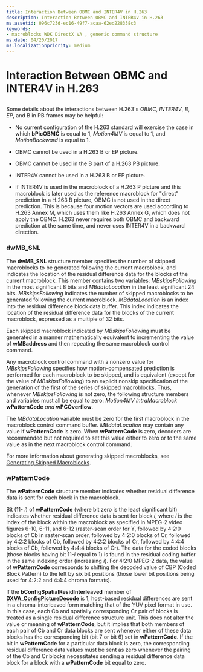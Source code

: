 ```yaml
---
title: Interaction Between OBMC and INTER4V in H.263
description: Interaction Between OBMC and INTER4V in H.263
ms.assetid: 096c723d-ec16-49f7-acaa-62ed228338c3
keywords:
- macroblocks WDK DirectX VA , generic command structure
ms.date: 04/20/2017
ms.localizationpriority: medium
---
```


# Interaction Between OBMC and INTER4V in H.263


## <span id="ddk_interaction_between_obmc_and_inter4v_in_h_263_gg"></span><span id="DDK_INTERACTION_BETWEEN_OBMC_AND_INTER4V_IN_H_263_GG"></span>


Some details about the interactions between H.263's *OBMC*, *INTER4V*, *B*, *EP*, and B in PB frames may be helpful:

-   No current configuration of the H.263 standard will exercise the case in which **bPicOBMC** is equal to 1, *Motion4MV* is equal to 1, and *MotionBackward* is equal to 1.

-   OBMC cannot be used in a H.263 B or EP picture.

-   OBMC cannot be used in the B part of a H.263 PB picture.

-   INTER4V cannot be used in a H.263 B or EP picture.

-   If INTER4V is used in the macroblock of a H.263 P picture and this macroblock is later used as the reference macroblock for "direct" prediction in a H.263 B picture, OBMC is not used in the direct prediction. This is because four motion vectors are used according to H.263 Annex M, which uses them like H.263 Annex G, which does not apply the OBMC. H.263 never requires both OBMC and backward prediction at the same time, and never uses INTER4V in a backward direction.

### <span id="dwMB_SNL"></span><span id="dwmb_snl"></span><span id="DWMB_SNL"></span>dwMB\_SNL

The **dwMB\_SNL** structure member specifies the number of skipped macroblocks to be generated following the current macroblock, and indicates the location of the residual difference data for the blocks of the current macroblock. This member contains two variables: *MBskipsFollowing* in the most significant 8 bits and *MBdataLocation* in the least significant 24 bits. *MBskipsFollowing* indicates the number of skipped macroblocks to be generated following the current macroblock. *MBdataLocation* is an index into the residual difference block data buffer. This index indicates the location of the residual difference data for the blocks of the current macroblock, expressed as a multiple of 32 bits.

Each skipped macroblock indicated by *MBskipsFollowing* must be generated in a manner mathematically equivalent to incrementing the value of **wMBaddress** and then repeating the same macroblock control command.

Any macroblock control command with a nonzero value for *MBskipsFollowing* specifies how motion-compensated prediction is performed for each macroblock to be skipped, and is equivalent (except for the value of *MBskipsFollowing*) to an explicit nonskip specification of the generation of the first of the series of skipped macroblocks. Thus, whenever *MBskipsFollowing* is not zero, the following structure members and variables must all be equal to zero: *Motion4MV IntraMacroblock* **wPatternCode** *and* **wPCOverflow**.

The *MBdataLocation* variable must be zero for the first macroblock in the macroblock control command buffer. *MBdataLocation* may contain any value if **wPatternCode** is zero. When **wPatternCode** is zero, decoders are recommended but not required to set this value either to zero or to the same value as in the next macroblock control command.

For more information about generating skipped macroblocks, see [Generating Skipped Macroblocks](generating-skipped-macroblocks.md).

### <span id="wPatternCode"></span><span id="wpatterncode"></span><span id="WPATTERNCODE"></span>wPatternCode

The **wPatternCode** structure member indicates whether residual difference data is sent for each block in the macroblock.

Bit (11- *i*) of **wPatternCode** (where bit zero is the least significant bit) indicates whether residual difference data is sent for block *i*, where *i* is the index of the block within the macroblock as specified in MPEG-2 video figures 6-10, 6-11, and 6-12 (raster-scan order for Y, followed by 4:2:0 blocks of Cb in raster-scan order, followed by 4:2:0 blocks of Cr, followed by 4:2:2 blocks of Cb, followed by 4:2:2 blocks of Cr, followed by 4:4:4 blocks of Cb, followed by 4:4:4 blocks of Cr). The data for the coded blocks (those blocks having bit 11-*i* equal to 1) is found in the residual coding buffer in the same indexing order (increasing *i*). For 4:2:0 MPEG-2 data, the value of **wPatternCode** corresponds to shifting the decoded value of CBP (Coded Block Pattern) to the left by six bit positions (those lower bit positions being used for 4:2:2 and 4:4:4 chroma formats).

If the **bConfigSpatialResidInterleaved** member of [**DXVA\_ConfigPictureDecode**](/windows-hardware/drivers/ddi/dxva/ns-dxva-_dxva_configpicturedecode) is 1, host-based residual differences are sent in a chroma-interleaved form matching that of the YUV pixel format in use. In this case, each Cb and spatially corresponding Cr pair of blocks is treated as a single residual difference structure unit. This does not alter the value or meaning of **wPatternCode**, but it implies that both members of each pair of Cb and Cr data blocks are sent whenever either of these data blocks has the corresponding bit (bit 7 or bit 6) set in **wPatternCode**. If the bit in **wPatternCode** for a particular data block is zero, the corresponding residual difference data values must be sent as zero whenever the pairing of the Cb and Cr blocks necessitates sending a residual difference data block for a block with a **wPatternCode** bit equal to zero.

 

